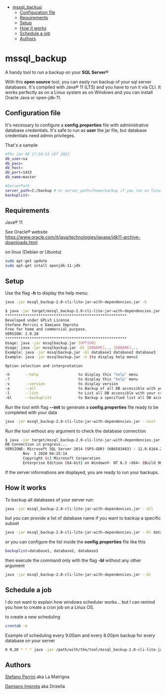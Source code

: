 - [mssql_backup](#mssql_backup)
  - [Configuration file](#configuration-file)
  - [Requirements](#requirements)
  - [Setup](#setup)
  - [How it works](#how-it-works)
  - [Schedule a job](#schedule-a-job)
  - [Authors](#authors)


# mssql_backup
A handy tool to run a backup on your  **SQL Server**® 

With this **open source** tool, you can easly run backup of your sql server databases.
It's compiled with Java® 11 (LTS) and you have to run it via CLI.
It works perfectly as on a Linux system as on Windows and you can install Oracle Java or open-jdk-11.

## Configuration file
It's necessary to configure a **config.properties** file with administrative database credentials.
It's safe to run as **user** the jar file, but database credentials need admin privileges.

That's a sample

```bash
#Thu Jan 06 17:54:33 CET 2022
db_user=sa
db_pass=
db_host=
db_port=1433
db_name=master

#ServerPath 
server_path=C:/backup # or server_path=/home/backup if you run on linux
backuplist=
```

## Requirements
Java® 11

See Oracle®  website
https://www.oracle.com/it/java/technologies/javase/jdk11-archive-downloads.html

on linux (Debian or Ubuntu)

```bash
sudo apt-get update
sudo apt-get intall openjdk-11-jdk
```


## Setup
Use the flag **-h** to display the help menu:
```bash
java -jar mssql_backup-2.0-cli-lite-jar-with-dependencies.jar -h
```

```bash
$ java -jar target/mssql_backup-2.0-cli-lite-jar-with-dependencies.jar -h
*******************************************************
Developed under GPLv3 License
Stefano Perrini e Damiano Improta
Free for home and commercial purpose.
VERSION: 2.0.28
*******************************************************
Usage: java -jar mssqlbackup.jar [OPTION]
Usage: java -jar mssqlbackup.jar -bl [DBNAME]... [DBNAME]...
Example: java -jar mssqlbackup.jar -bl database1 database2 database3
Example: java -jar mssqlbackup.jar -h (to display help menu)

Option selection and interpretation

-h       --help                  to display this "help" menu
-?                               to display this "help" menu
-v       --version               to display version
-a       --all                   to Backup of all DB accessible with your credentials
-l       --list                  to List all DB accessible with your credentials
-bl      --backuplist            to Backup a specified list all DB accessible with your credentials

```

Run the tool with flag **--init** to generate a **config.properties** file ready to be completed with your data

```bash
java -jar mssql_backup-2.0-cli-lite-jar-with-dependencies.jar --init
```

Run the tool without any argument to check the database connection

```bash
$ java -jar target/mssql_backup-2.0-cli-lite-jar-with-dependencies.jar
DB Connection in progress...
VERSIONE: Microsoft SQL Server 2014 (SP3-GDR) (KB4583463) - 12.0.6164.21 (X64)
        Nov  1 2020 04:25:14
        Copyright (c) Microsoft Corporation
        Enterprise Edition (64-bit) on Windows®  NT 6.3 <X64> (Build 9600: )
```

If the server informations are displayed, you are ready to run your backups.


## How it works

To backup all databases of your server run:
```bash
java -jar mssql_backup-2.0-cli-lite-jar-with-dependencies.jar --all
```

but you can provide a list of database name if you want to backup a specific subset 
```bash
java -jar mssql_backup-2.0-cli-lite-jar-with-dependencies.jar --bl database1 database2 database3
```

or you can configure the list inside the **config.properties** file like this

```bash
backuplist=database1, database2, database3
```

then execute the command only with the flag **-bl** without any other argument
```bash
java -jar mssql_backup-2.0-cli-lite-jar-with-dependencies.jar --bl
```

## Schedule a job
I do not want to explain how windows scheduler works... but I can remind you how to create a cron job on a Linux OS.

to create a new scheduling
```bash
crontab -e
```

Example of scheduling every 9.00am and every 8.00pm backup for every database on your server
```bash
0 9,20 * * * java -jar /path/with/the/tool/mssql_backup-2.0-cli-lite-jar-with-dependencies.jar --a
```

## Authors
[Stefano Perrini](https://www.linkedin.com/in/stefano-perrini-560962194/) aka La Matrigna

[Damiano Improta](https://www.linkedin.com/in/damiano-improta-b85514157/) aka Drizella
